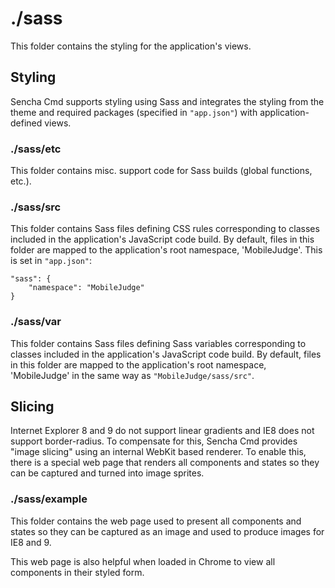 # ./sass

This folder contains the styling for the application's views.

## Styling

Sencha Cmd supports styling using Sass and integrates the styling from the theme
and required packages (specified in `"app.json"`) with application-defined views.

### ./sass/etc

This folder contains misc. support code for Sass builds (global functions, etc.).

### ./sass/src

This folder contains Sass files defining CSS rules corresponding to classes
included in the application's JavaScript code build. By default, files in this
folder are mapped to the application's root namespace, 'MobileJudge'. This is set in
`"app.json"`:

    "sass": {
        "namespace": "MobileJudge"
    }

### ./sass/var

This folder contains Sass files defining Sass variables corresponding to classes
included in the application's JavaScript code build. By default, files in this
folder are mapped to the application's root namespace, 'MobileJudge' in the same way
as `"MobileJudge/sass/src"`.

## Slicing

Internet Explorer 8 and 9 do not support linear gradients and IE8 does not support
border-radius. To compensate for this, Sencha Cmd provides "image slicing" using an
internal WebKit based renderer. To enable this, there is a special web page that
renders all components and states so they can be captured and turned into image
sprites.

### ./sass/example

This folder contains the web page used to present all components and states so they
can be captured as an image and used to produce images for IE8 and 9.

This web page is also helpful when loaded in Chrome to view all components in their
styled form.
